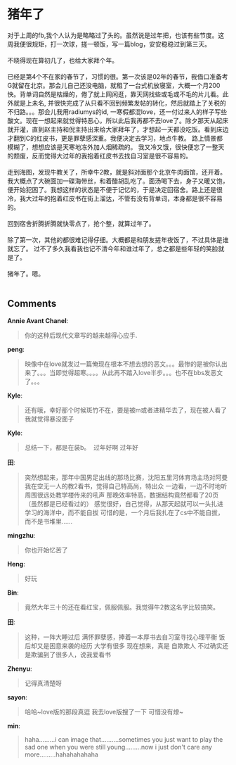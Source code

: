 # 猪年了

<div id="msgcns!9884D0A402622CB2!3662" class="bvMsg">对于上周的fb,我个人认为是略略过了头的。虽然说是过年把，也该有些节度。这周我便很规矩，打一次球，搓一顿饭，写一篇blog，安安稳稳过到第三天。<br /><br />不晓得现在算初几了，也给大家拜个年。<br /><br />已经是第4个不在家的春节了，习惯的很。第一次该是02年的春节，我借口准备考G就留在北京。那会儿自己还没电脑，就租了一台式机放寝室，大概一个月200快。背单词自然是枯燥的，倦了就上网闲逛，靠天网找些或毛或不毛的片儿看。此外就是上未名, 并很快完成了从只看不回到频繁发帖的转化，然后就踏上了关税的不归路。。。那会儿我用radiumys的id, 一寒假都混love，还一付过来人的样子写些酸文。现在一想起来就觉得特恶心，所以此后我再都不去love了。除夕那天从起床就开灌，直到赵主持和倪主持出来给大家拜年了，才想起一天都没吃饭。看到床边才翻到C的红皮书，更是罪孽感深重。我便决定去学习，地点牛教。 路上情景都模糊了，想想应该是天寒地冻外加人烟稀疏的。 我又冷又饿，很快便忘了一整天的颓废，反而觉得大过年的我抱着红皮书去找自习室是很不容易的。<br /><br />走到海图，发现牛教关了，所幸牛2教，就是斜对面那个北京牛肉面馆，还开着。我大概点了大碗面加一碟海带丝，和着醋胡乱吃了。面汤喝下去，身子又暖又饱，便开始犯困了。我想这样的状态是不便于记忆的，于是决定回宿舍。路上还是很冷，我大过年的抱着红皮书在街上溜达，不管有没有背单词，本身都是很不容易的。<br /><br />回到宿舍折腾折腾就快零点了，抢个整，就算过年了。<br /><br />除了第一次，其他的都很难记得仔细。大概都是和朋友搓年夜饭了，不过具体是谁就忘了。 过不了多久我看我也记不清今年和谁过年了，总之都是些年轻的笑脸就是了。 <br /><br />猪年了。嗯。<br /><br /></div>

## Comments

**Annie Avant Chanel**:
> 你的这种后现代文章写的越来越得心应手.

**peng**:
> 映像中在love就发过一篇俺现在根本不想去想的恶文。。。最惨的是被你认出来了。。。当即觉得超寒。。。。从此再不踏入love半步。。。也不在bbs发恶文了。。。

**Kyle**:
> 还有哦，幸好那个时候斑竹不在，要是被m或者进精华去了，现在被人看了我就觉得暴没面子

**Kyle**:
> 总结一下，都是在装b。  过年好啊 过年好

**田**:
> 突然想起来，那年中国男足出线的那场比赛，沈阳五里河体育场主场对阿曼
我在空无一人的教2看书，觉得自己特高尚，特出众
一边看，一边不时地听周围很远处教学楼传来的吼声
那晚效率特高，数据结构竟然都看了20页（虽然都是已经看过的）
感觉很好，自己觉得，从那天起就可以一头扎进学习的海洋中，而不能自拔
可惜的是，一个月后我扎在了cs中不能自拔，而不是书堆里......

**mingzhu**:
> 你也开始忆苦了

**Heng**:
> 好玩

**Bin**:
> 竟然大年三十的还在看红宝，佩服佩服。我觉得牛2教这名字比较搞笑。

**田**:
> 这种，一阵大睡过后
满怀罪孽感，捧着一本厚书去自习室寻找心理平衡
饭后却又是困意来袭的经历
大学有很多
现在想来，真是 自欺欺人
不过确实还是欺骗到了很多人，说我爱看书

**Zhenyu**:
> 记得真清楚呀

**sayon**:
> 哈哈~love版的那段真逗
我去love版搜了一下
可惜没有燎~

**min**:
> haha.........i can image that..........sometimes you just want to play the sad one when you were still young.........now i just don\'t care any more.........hahahahahaha


